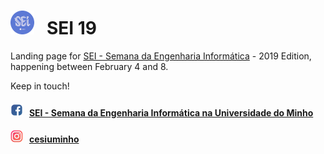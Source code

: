 # ![alt text][logo] &nbsp; SEI 19

Landing page for [SEI - Semana da Engenharia Informática](http://seium.org) - 2019 Edition, happening between February 4 and 8.

Keep in touch!

#### ![alt text][face] &nbsp; [SEI - Semana da Engenharia Informática na Universidade do Minho](https://www.facebook.com/SEI.UMinho/)
#### ![alt text][insta] &nbsp; [cesiuminho](https://www.instagram.com/cesiuminho/)

[logo]: img/logo-xs.png
[insta]: img/instagram.png
[face]: img/facebook.png
